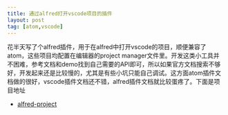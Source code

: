 ```yaml
---
title: 通过alfred打开vscode项目的插件
layout: post
tag: [atom,vscode]
---
```


花半天写了个alfred插件，用于在alfred中打开vscode的项目，顺便兼容了atom，这些项目均配置在编辑器的project manager文件里。开发这类小工具并不困难，参考文档和demo找到自己需要的API即可，所以如果官方文档搜索不够好，开发起来还是比较慢的，尤其是有些小坑只能自己调试。这方面atom插件文档做的很好，vscode插件文档还不错，alfred插件文档就比较蛋疼了。下面是项目地址

* [alfred-project](https://github.com/AImager/alfred-project.git)
